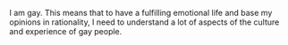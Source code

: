 I am gay. This means that to have a fulfilling emotional life and base my opinions in rationality, I need to understand a lot of aspects of the culture and experience of gay people. 